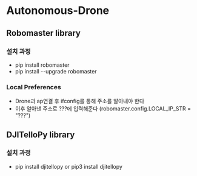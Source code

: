 # Autonomous-Drone

## Robomaster library
### 설치 과정
- pip install robomaster
- pip install --upgrade robomaster
  
### Local Preferences
- Drone과 ap연결 후 ifconfig를 통해 주소를 알아내야 한다
- 이후 알아낸 주소로 ???에 입력해준다 (robomaster.config.LOCAL_IP_STR = "???")

## DJITelloPy library
### 설치 과정 
- pip install djitellopy or pip3 install djitellopy
